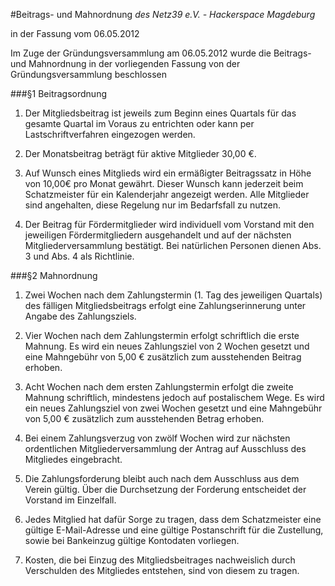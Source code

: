#Beitrags- und Mahnordnung
*des Netz39 e.V. - Hackerspace Magdeburg*

in der Fassung vom 06.05.2012

Im Zuge der Gründungsversammlung am 06.05.2012 wurde die Beitrags- und Mahnordnung in der vorliegenden Fassung von der Gründungsversammlung beschlossen

###§1 Beitragsordnung
1. Der Mitgliedsbeitrag ist jeweils zum Beginn eines Quartals für das gesamte Quartal im Voraus zu entrichten oder kann per Lastschriftverfahren eingezogen werden.

2. Der Monatsbeitrag beträgt für aktive Mitglieder 30,00 €.

3. Auf Wunsch eines Mitglieds wird ein ermäßigter Beitragssatz in Höhe von 10,00€ pro Monat gewährt. Dieser Wunsch kann jederzeit beim Schatzmeister für ein Kalenderjahr angezeigt werden. Alle Mitglieder sind angehalten, diese Regelung nur im Bedarfsfall zu nutzen.

4. Der Beitrag für Fördermitglieder wird individuell vom Vorstand mit den jeweiligen Fördermitgliedern ausgehandelt und auf der nächsten Mitgliederversammlung bestätigt. Bei natürlichen Personen dienen Abs. 3 und Abs. 4 als Richtlinie.

###§2 Mahnordnung
1. Zwei Wochen nach dem Zahlungstermin (1. Tag des jeweiligen Quartals) des fälligen Mitgliedsbeitrags erfolgt eine Zahlungserinnerung unter Angabe des Zahlungsziels.

2. Vier Wochen nach dem Zahlungstermin erfolgt schriftlich die erste Mahnung. Es wird ein neues Zahlungsziel von 2 Wochen gesetzt und eine Mahngebühr von 5,00 € zusätzlich zum ausstehenden Beitrag erhoben.

3. Acht Wochen nach dem ersten Zahlungstermin erfolgt die zweite Mahnung schriftlich, mindestens jedoch auf postalischem Wege. Es wird ein neues Zahlungsziel von zwei Wochen gesetzt und eine Mahngebühr von 5,00 € zusätzlich zum ausstehenden Betrag erhoben.

4. Bei einem Zahlungsverzug von zwölf Wochen wird zur nächsten ordentlichen Mitgliederversammlung der Antrag auf Ausschluss des Mitgliedes eingebracht.

5. Die Zahlungsforderung bleibt auch nach dem Ausschluss aus dem Verein gültig. Über die Durchsetzung der Forderung entscheidet der Vorstand im Einzelfall.

6. Jedes Mitglied hat dafür Sorge zu tragen, dass dem Schatzmeister eine gültige E-Mail-Adresse und eine gültige Postanschrift für die Zustellung, sowie bei Bankeinzug gültige Kontodaten vorliegen.

7. Kosten, die bei Einzug des Mitgliedsbeitrages nachweislich durch Verschulden des Mitgliedes entstehen, sind von diesem zu tragen.
